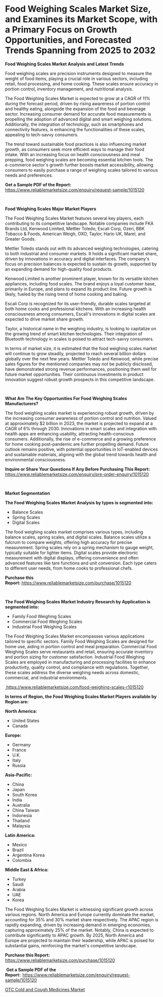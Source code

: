 <p><h1>Food Weighing Scales Market Size, and Examines its Market Scope, with a Primary Focus on Growth Opportunities, and Forecasted Trends Spanning from 2025 to 2032</h1></p><p><strong>Food Weighing Scales Market Analysis and Latest Trends</strong></p>
<p><p>Food weighing scales are precision instruments designed to measure the weight of food items, playing a crucial role in various sectors, including retail, food processing, and home cooking. These scales ensure accuracy in portion control, inventory management, and nutritional analysis.</p><p>The Food Weighing Scales Market is expected to grow at a CAGR of 11% during the forecast period, driven by rising awareness of portion control and healthy eating, alongside the expansion of the food and beverage sector. Increasing consumer demand for accurate food measurements is propelling the adoption of advanced digital and smart weighing solutions. Additionally, the integration of technology, such as smartphones and connectivity features, is enhancing the functionalities of these scales, appealing to tech-savvy consumers.</p><p>The trend toward sustainable food practices is also influencing market growth, as consumers seek more efficient ways to manage their food intake. With an increasing focus on health consciousness and meal prepping, food weighing scales are becoming essential kitchen tools. The e-commerce sector's growth further boosts market accessibility, allowing consumers to easily purchase a range of weighing scales tailored to various needs and preferences.</p></p>
<p><strong>Get a Sample PDF of the Report:&nbsp;</strong> <a href="https://www.reliablemarketsize.com/enquiry/request-sample/1015120?utm_campaign=3205&utm_medium=2&utm_source=Github&utm_content=ia&utm_term=06032025&utm_id=food-weighing-scales">https://www.reliablemarketsize.com/enquiry/request-sample/1015120</a></p>
<p>&nbsp;</p>
<p><strong>Food Weighing Scales Major Market Players</strong></p>
<p><p>The Food Weighing Scales Market features several key players, each contributing to its competitive landscape. Notable companies include FKA Brands Ltd, Kenwood Limited, Mettler Toledo, Escali Corp, Ozeri, BBK Tobacco & Foods, American Weigh, OXO, Taylor, Hario UK, Marel, and Greater Goods.</p><p>Mettler Toledo stands out with its advanced weighing technologies, catering to both industrial and consumer markets. It holds a significant market share, driven by innovations in accuracy and digital interfaces. The company's focus on precision balances is expected to sustain its growth, supported by an expanding demand for high-quality food products.</p><p>Kenwood Limited is another prominent player, known for its versatile kitchen appliances, including food scales. The brand enjoys a loyal customer base, primarily in Europe, and plans to expand its product line. Future growth is likely, fueled by the rising trend of home cooking and baking.</p><p>Escali Corp is recognized for its user-friendly, durable scales targeted at both home cooks and professional kitchens. With an increasing health consciousness among consumers, Escali's innovations in digital scales are expected to drive market share growth.</p><p>Taylor, a historical name in the weighing industry, is looking to capitalize on the growing trend of smart kitchen technologies. Their integration of Bluetooth technology in scales is poised to attract tech-savvy consumers.</p><p>In terms of market size, it is estimated that the food weighing scales market will continue to grow steadily, projected to reach several billion dollars globally over the next few years. Mettler Toledo and Kenwood, while precise sales figures for the mentioned companies may not be publicly disclosed, have demonstrated strong revenue performances, positioning them well for future market opportunities. Their continuous investments in product innovation suggest robust growth prospects in this competitive landscape.</p></p>
<p>&nbsp;</p>
<p><strong>What Are The Key Opportunities For Food Weighing Scales Manufacturers?</strong></p>
<p><p>The food weighing scales market is experiencing robust growth, driven by the increasing consumer awareness of portion control and nutrition. Valued at approximately $2 billion in 2023, the market is projected to expand at a CAGR of 6% through 2030. Innovations in smart scales and integration with health apps are enhancing usability, attracting health-conscious consumers. Additionally, the rise of e-commerce and a growing preference for home cooking post-pandemic are further propelling demand. Future outlook remains positive, with potential opportunities in IoT-enabled devices and sustainable materials, aligning with the global trend towards health and environmental consciousness.</p></p>
<p><strong>Inquire or Share Your Questions If Any Before Purchasing This Report:</strong> <a href="https://www.reliablemarketsize.com/enquiry/pre-order-enquiry/1015120?utm_campaign=3205&utm_medium=2&utm_source=Github&utm_content=ia&utm_term=06032025&utm_id=food-weighing-scales">https://www.reliablemarketsize.com/enquiry/pre-order-enquiry/1015120</a></p>
<p>&nbsp;</p>
<p><strong>Market Segmentation</strong></p>
<p><strong>The Food Weighing Scales Market Analysis by types is segmented into:</strong></p>
<p><ul><li>Balance Scales</li><li>Spring Scales</li><li>Digital Scales</li></ul></p>
<p><p>The food weighing scales market comprises various types, including balance scales, spring scales, and digital scales. Balance scales utilize a fulcrum to compare weights, offering high accuracy for precise measurement. Spring scales rely on a spring mechanism to gauge weight, typically suitable for lighter items. Digital scales provide electronic measurement with digital displays, offering convenience and often advanced features like tare functions and unit conversion. Each type caters to different user needs, from home cooks to professional chefs.</p></p>
<p><strong>Purchase this Report:&nbsp;</strong><a href="https://www.reliablemarketsize.com/purchase/1015120?utm_campaign=3205&utm_medium=2&utm_source=Github&utm_content=ia&utm_term=06032025&utm_id=food-weighing-scales">https://www.reliablemarketsize.com/purchase/1015120</a></p>
<p>&nbsp;</p>
<p><strong>The Food Weighing Scales Market Industry Research by Application is segmented into:</strong></p>
<p><ul><li>Family Food Weighing Scales</li><li>Commercial Food Weighing Scales</li><li>Industrial Food Weighing Scales</li></ul></p>
<p><p>The Food Weighing Scales Market encompasses various applications tailored to specific sectors. Family Food Weighing Scales are designed for home use, aiding in portion control and meal preparation. Commercial Food Weighing Scales serve restaurants and retail, ensuring accurate inventory and portion sizing for customer satisfaction. Industrial Food Weighing Scales are employed in manufacturing and processing facilities to enhance productivity, quality control, and compliance with regulations. Together, these scales address the diverse weighing needs across domestic, commercial, and industrial environments.</p></p>
<p><a href="https://www.reliablemarketsize.com/food-weighing-scales-r1015120?utm_campaign=3205&utm_medium=2&utm_source=Github&utm_content=ia&utm_term=06032025&utm_id=food-weighing-scales">&nbsp;https://www.reliablemarketsize.com/food-weighing-scales-r1015120</a></p>
<p><strong>In terms of Region, the Food Weighing Scales Market Players available by Region are:</strong></p>
<p>
    <p> <strong> North America: </strong>
        <ul>
            <li>United States</li>
            <li>Canada</li>
        </ul>
        </p> 
    <p> <strong> Europe: </strong>
        <ul>
            <li>Germany</li>
            <li>France</li>
            <li>U.K.</li>
            <li>Italy</li>
            <li>Russia</li>
        </ul>
        </p> 
    <p> <strong> Asia-Pacific: </strong>
        <ul>
            <li>China</li>
            <li>Japan</li>
            <li>South Korea</li>
            <li>India</li>
            <li>Australia</li>
            <li>China Taiwan</li>
            <li>Indonesia</li>
            <li>Thailand</li>
            <li>Malaysia</li>
        </ul>
        </p> 
    <p> <strong> Latin America: </strong>
        <ul>
            <li>Mexico</li>
            <li>Brazil</li>
            <li>Argentina Korea</li>
            <li>Colombia</li>
        </ul>
        </p> 
    <p> <strong> Middle East & Africa: </strong>
        <ul>
            <li>Turkey</li>
            <li>Saudi</li>
            <li>Arabia</li>
            <li>UAE</li>
            <li>Korea</li>
        </ul>
    </p>
    </p>
<p><p>The Food Weighing Scales Market is witnessing significant growth across various regions. North America and Europe currently dominate the market, accounting for 35% and 30% market share respectively. The APAC region is rapidly expanding, driven by increasing demand in emerging economies, capturing approximately 25% of the market. Notably, China is expected to contribute significantly to APAC growth. By 2025, North America and Europe are projected to maintain their leadership, while APAC is poised for substantial gains, reinforcing the market's competitive landscape.</p></p>
<p><strong>Purchase this Report: </strong><a href="https://www.reliablemarketsize.com/purchase/1015120?utm_campaign=3205&utm_medium=2&utm_source=Github&utm_content=ia&utm_term=06032025&utm_id=food-weighing-scales">https://www.reliablemarketsize.com/purchase/1015120</a></p>
<p>&nbsp;<strong>Get a Sample PDF of the Report:&nbsp;&nbsp;</strong><a href="https://www.reliablemarketsize.com/enquiry/request-sample/1015120?utm_campaign=3205&utm_medium=2&utm_source=Github&utm_content=ia&utm_term=06032025&utm_id=food-weighing-scales">https://www.reliablemarketsize.com/enquiry/request-sample/1015120</a></p>
<p><strong></strong></p>
<p><p><a href="https://github.com/donkalucine10/Market-Research-Report-List-1/blob/main/otc-cold-and-cough-medicines-market.md?utm_campaign=3205&utm_medium=2&utm_source=Github&utm_content=ia&utm_term=06032025&utm_id=food-weighing-scales">OTC Cold and Cough Medicines Market</a></p></p>